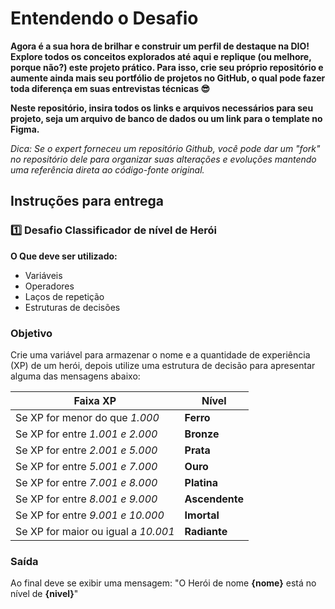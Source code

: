 # Entendendo o Desafio

 
**Agora é a sua hora de brilhar e construir um perfil de destaque na DIO! Explore todos os conceitos explorados até aqui e replique (ou melhore, porque não?) este projeto prático. Para isso, crie seu próprio repositório e aumente ainda mais seu portfólio de projetos no GitHub, o qual pode fazer toda diferença em suas entrevistas técnicas 😎**
 
**Neste repositório, insira todos os links e arquivos necessários para seu projeto, seja um arquivo de banco de dados ou um link para o template no Figma.**
 
_Dica: Se o expert forneceu um repositório Github, você pode dar um "fork" no repositório dele para organizar suas alterações e evoluções mantendo uma referência direta ao código-fonte original._
 

## Instruções para entrega

### 1️⃣ Desafio Classificador de nível de Herói

**O Que deve ser utilizado:**

- Variáveis
- Operadores
- Laços de repetição
- Estruturas de decisões

### Objetivo

Crie uma variável para armazenar o nome e a quantidade de experiência (XP) de um herói, depois utilize uma estrutura de decisão para apresentar alguma das mensagens abaixo:

|               Faixa XP              |      Nível     |
|-------------------------------------|----------------|
| Se XP for menor do que _1.000_      | **Ferro**      |
| Se XP for entre _1.001 e 2.000_     | **Bronze**     |
| Se XP for entre _2.001 e 5.000_     | **Prata**      |
| Se XP for entre _5.001 e 7.000_     | **Ouro**       |
| Se XP for entre _7.001 e 8.000_     | **Platina**    |
| Se XP for entre _8.001 e 9.000_     | **Ascendente** |
| Se XP for entre _9.001 e 10.000_    | **Imortal**    |
| Se XP for maior ou igual a _10.001_ | **Radiante**   |

### Saída

Ao final deve se exibir uma mensagem:
"O Herói de nome **{nome}** está no nível de **{nivel}**"
